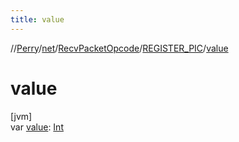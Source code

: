```yaml
---
title: value
---
```

//[Perry](../../../../index.html)/[net](../../index.html)/[RecvPacketOpcode](../index.html)/[REGISTER_PIC](index.html)/[value](value.html)



# value



[jvm]\
var [value](value.html): [Int](https://kotlinlang.org/api/latest/jvm/stdlib/kotlin/-int/index.html)




